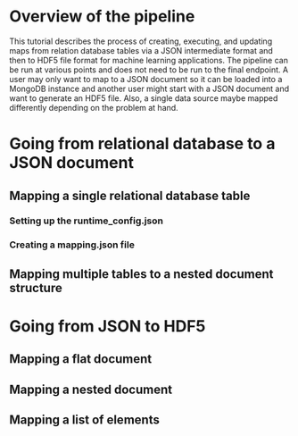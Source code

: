 # Overview of the pipeline

This tutorial describes the process of creating, executing, and updating maps from relation database tables via a JSON 
intermediate format and then to HDF5 file format for machine learning applications. The pipeline can be run at various 
points and does not need to be run to the final endpoint. A user may only want to map to a JSON document so it can be 
loaded into a MongoDB instance and another user might start with a JSON document and want to generate an HDF5 file. 
Also, a single data source maybe mapped differently depending on the problem at hand.

# Going from relational database to a JSON document

## Mapping a single relational database table

### Setting up the runtime_config.json 

### Creating a mapping.json file

## Mapping multiple tables to a nested document structure

# Going from JSON to HDF5

## Mapping a flat document

## Mapping a nested document

## Mapping a list of elements